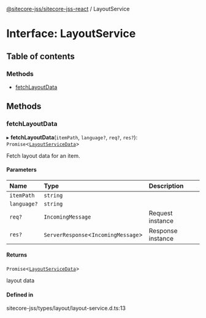 [@sitecore-jss/sitecore-jss-react](../README.md) / LayoutService

# Interface: LayoutService

## Table of contents

### Methods

- [fetchLayoutData](LayoutService.md#fetchlayoutdata)

## Methods

### fetchLayoutData

▸ **fetchLayoutData**(`itemPath`, `language?`, `req?`, `res?`): `Promise`<[`LayoutServiceData`](LayoutServiceData.md)\>

Fetch layout data for an item.

#### Parameters

| Name | Type | Description |
| :------ | :------ | :------ |
| `itemPath` | `string` |  |
| `language?` | `string` |  |
| `req?` | `IncomingMessage` | Request instance |
| `res?` | `ServerResponse`<`IncomingMessage`\> | Response instance |

#### Returns

`Promise`<[`LayoutServiceData`](LayoutServiceData.md)\>

layout data

#### Defined in

sitecore-jss/types/layout/layout-service.d.ts:13
